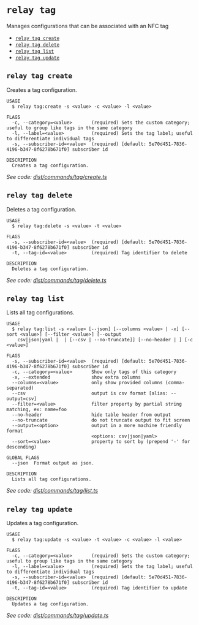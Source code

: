 `relay tag`
===========

Manages configurations that can be associated with an NFC tag

* [`relay tag create`](#relay-tag-create)
* [`relay tag delete`](#relay-tag-delete)
* [`relay tag list`](#relay-tag-list)
* [`relay tag update`](#relay-tag-update)

## `relay tag create`

Creates a tag configuration.

```
USAGE
  $ relay tag:create -s <value> -c <value> -l <value>

FLAGS
  -c, --category=<value>       (required) Sets the custom category; useful to group like tags in the same category
  -l, --label=<value>          (required) Sets the tag label; useful to differentiate individual tags
  -s, --subscriber-id=<value>  (required) [default: 5e70d451-7836-4196-b347-8f6278b671f0] subscriber id

DESCRIPTION
  Creates a tag configuration.
```

_See code: [dist/commands/tag/create.ts](https://github.com/relaypro/relay-cli/blob/v1.3.2/dist/commands/tag/create.ts)_

## `relay tag delete`

Deletes a tag configuration.

```
USAGE
  $ relay tag:delete -s <value> -t <value>

FLAGS
  -s, --subscriber-id=<value>  (required) [default: 5e70d451-7836-4196-b347-8f6278b671f0] subscriber id
  -t, --tag-id=<value>         (required) Tag identifier to delete

DESCRIPTION
  Deletes a tag configuration.
```

_See code: [dist/commands/tag/delete.ts](https://github.com/relaypro/relay-cli/blob/v1.3.2/dist/commands/tag/delete.ts)_

## `relay tag list`

Lists all tag configurations.

```
USAGE
  $ relay tag:list -s <value> [--json] [--columns <value> | -x] [--sort <value>] [--filter <value>] [--output
    csv|json|yaml |  | [--csv | --no-truncate]] [--no-header | ] [-c <value>]

FLAGS
  -s, --subscriber-id=<value>  (required) [default: 5e70d451-7836-4196-b347-8f6278b671f0] subscriber id
  -c, --category=<value>       Show only tags of this category
  -x, --extended               show extra columns
  --columns=<value>            only show provided columns (comma-separated)
  --csv                        output is csv format [alias: --output=csv]
  --filter=<value>             filter property by partial string matching, ex: name=foo
  --no-header                  hide table header from output
  --no-truncate                do not truncate output to fit screen
  --output=<option>            output in a more machine friendly format
                               <options: csv|json|yaml>
  --sort=<value>               property to sort by (prepend '-' for descending)

GLOBAL FLAGS
  --json  Format output as json.

DESCRIPTION
  Lists all tag configurations.
```

_See code: [dist/commands/tag/list.ts](https://github.com/relaypro/relay-cli/blob/v1.3.2/dist/commands/tag/list.ts)_

## `relay tag update`

Updates a tag configuration.

```
USAGE
  $ relay tag:update -s <value> -t <value> -c <value> -l <value>

FLAGS
  -c, --category=<value>       (required) Sets the custom category; useful to group like tags in the same category
  -l, --label=<value>          (required) Sets the tag label; useful to differentiate individual tags
  -s, --subscriber-id=<value>  (required) [default: 5e70d451-7836-4196-b347-8f6278b671f0] subscriber id
  -t, --tag-id=<value>         (required) Tag identifier to update

DESCRIPTION
  Updates a tag configuration.
```

_See code: [dist/commands/tag/update.ts](https://github.com/relaypro/relay-cli/blob/v1.3.2/dist/commands/tag/update.ts)_
